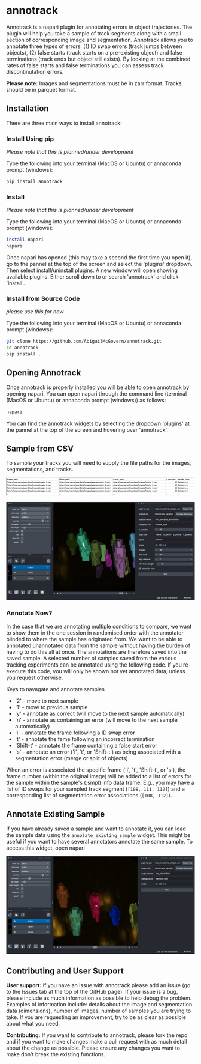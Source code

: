 # annotrack
Annotrack is a napari plugin for annotating errors in object trajectories. The plugin will help you take a sample of track segments along with a small section of corresponding image and segmentation. Annotrack allows you to annotate three types of errors: (1) ID swap errors (track jumps between objects), (2) false starts (track starts on a pre-existing object) and false terminations (track ends but object still exists). By looking at the combined rates of false starts and false terminations you can assess track discontinutation errors. 

**Please note:** Images and segmentations must be in zarr format. Tracks should be in parquet format.  

## Installation 

There are three main ways to install annotrack:

### Install Using pip
*Please note that this is planned/under development*

Type the following into your terminal (MacOS or Ubuntu) or annaconda prompt (windows):

```bash
pip install annotrack
```

### Install
*Please note that this is planned/under development*

Type the following into your terminal (MacOS or Ubuntu) or annaconda prompt (windows):

```bash
install napari
napari
```

Once napari has opened (this may take a second the first time you open it), go to the pannel at the top of the screen and select the 'plugins' dropdown. Then select install/uninstall plugins. A new window will open showing available plugins. Either scroll down to or search 'annotrack' and click 'install'. 

### Install from Source Code
*please use this for now*

Type the following into your terminal (MacOS or Ubuntu) or annaconda prompt (windows):

```bash
git clone https://github.com/AbigailMcGovern/annotrack.git
cd annotrack
pip install .
```

## Opening Annotrack
Once annotrack is properly installed you will be able to open annotrack by opening napari. You can open napari through the command line (terminal (MacOS or Ubuntu) or annaconda prompt (windows)) as follows:

```bash
napari
```

You can find the annotrack widgets by selecting the dropdown 'plugins' at the pannel at the top of the screen and hovering over 'annotrack'.  

## Sample from CSV

To sample your tracks you will need to supply the file paths for the images, segmentations, and tracks. 

 ![csv_structure widget](https://github.com/AbigailMcGovern/annotrack/blob/main/media/csv_structure.png)

 ![sample_from_csv widget](https://github.com/AbigailMcGovern/annotrack/blob/main/media/sample_from_csv.png)

### Annotate Now?

In the case that we are annotating multiple conditions to compare, we want to show them in the one session in randomised order with the annotator blinded to where the sample has originated from. We want to be able to annotated unannotated data from the sample without having the burden of having to do this all at once. The annotations are therefore saved into the saved sample. A selected number of samples saved from the various tracking experiments can be annotated using the following code. If you re-execute this code, you will only be shown not yet annotated data, unless you request otherwise.

Keys to navagate and annotate samples
- '2' - move to next sample
- '1' - move to previous sample
- 'y' - annotate as correct (will move to the next sample automatically)
- 'n' - annotate as containing an error (will move to the next sample automatically)
- 'i' - annotate the frame following a ID swap error
- 't' - annotate the fame following an incorrect termination
- 'Shift-t' - annotate the frame containing a false start error
- 's' - annotate an error ('i', 't', or 'Shift-t') as being associated with a segmentation error (merge or split of objects)

When an error is associated the specific frame ('i', 't', 'Shift-t', or 's'), the frame number (within the original image) will be added to a list of errors for the sample within the sample's (.smpl) info data frame. E.g., you may have a list of ID swaps for your sampled track segment (`[108, 111, 112]`) and a corresponding list of segmentation error associations (`[108, 112]`). 

## Annotate Existing Sample
If you have already saved a sample and want to annotate it, you can load the sample data using the `annotate_existing_sample` widget. This might be useful if you want to have several annotators annotate the same sample. To access this widget, open napari

 ![annotate_existing_sample widget](https://github.com/AbigailMcGovern/annotrack/blob/main/media/annotate_existing_sample.png)

## Contributing and User Support

**User support:** If you have an issue with annotrack please add an issue (go to the Issues tab at the top of the GitHub page). If your issue is a bug, please include as much information as possible to help debug the problem. Examples of information include: details about the image and segmentation data (dimensions), number of images, number of samples you are trying to take. If you are requesting an improvement, try to be as clear as possible about what you need. 

**Contributing:** If you want to contribute to annotrack, please fork the repo and if you want to make changes make a pull request with as much detail about the change as possible. Please ensure any changes you want to make don't break the existing functions.
